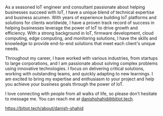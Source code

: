 As a seasoned IoT engineer and consultant passionate about helping businesses succeed with IoT, I have a unique blend of technical expertise and business acumen. With years of experience building IoT platforms and solutions for clients worldwide, I have a proven track record of success in helping businesses leverage the power of IoT to drive growth and efficiency. With a strong background in IoT, firmware development, cloud computing, edge computing, and monitoring solutions, I have the skills and knowledge to provide end-to-end solutions that meet each client's unique needs.

Throughout my career, I have worked with various industries, from startups to large corporations, and I am passionate about solving complex problems using innovative technologies.  I focus on delivering critical solutions, working with outstanding teams, and quickly adapting to new learnings. I am excited to bring my expertise and enthusiasm to your project and help you achieve your business goals through the power of IoT.

I love connecting with people from all walks of life, so please don’t hesitate to message me. You can reach me at danishshahid@bitiot.tech.

https://bitiot.tech/about/danish-shahid
